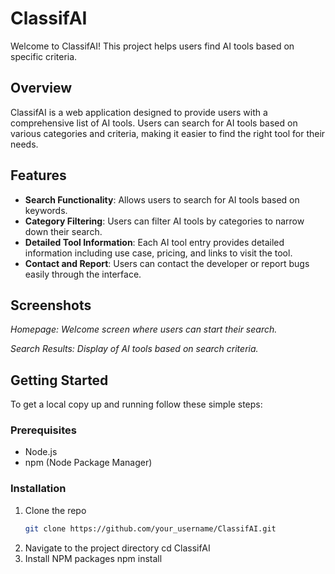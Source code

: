 # ClassifAI

Welcome to ClassifAI! This project helps users find AI tools based on specific criteria.


## Overview

ClassifAI is a web application designed to provide users with a comprehensive list of AI tools. Users can search for AI tools based on various categories and criteria, making it easier to find the right tool for their needs.

## Features

- **Search Functionality**: Allows users to search for AI tools based on keywords.
- **Category Filtering**: Users can filter AI tools by categories to narrow down their search.
- **Detailed Tool Information**: Each AI tool entry provides detailed information including use case, pricing, and links to visit the tool.
- **Contact and Report**: Users can contact the developer or report bugs easily through the interface.

## Screenshots


*Homepage: Welcome screen where users can start their search.*


*Search Results: Display of AI tools based on search criteria.*

## Getting Started

To get a local copy up and running follow these simple steps:

### Prerequisites

- Node.js
- npm (Node Package Manager)

### Installation

1. Clone the repo
   ```sh
   git clone https://github.com/your_username/ClassifAI.git
2. Navigate to the project directory
    cd ClassifAI
3. Install NPM packages
     npm install

